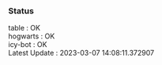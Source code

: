 ### Status


table : OK  
hogwarts : OK  
icy-bot : OK  
Latest Update : 2023-03-07 14:08:11.372907
